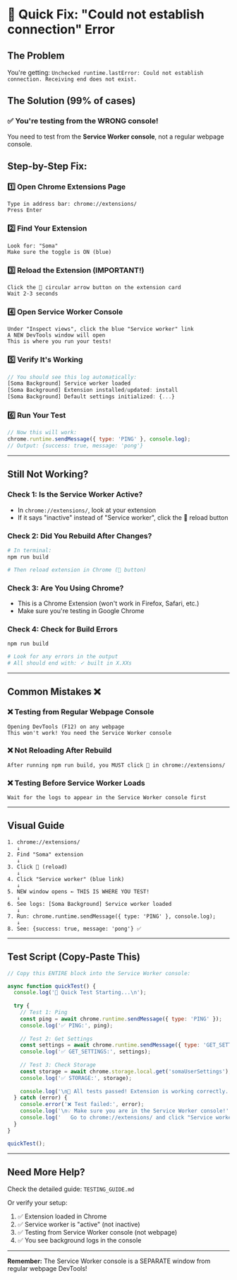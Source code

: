 # 🚨 Quick Fix: "Could not establish connection" Error

## The Problem
You're getting: `Unchecked runtime.lastError: Could not establish connection. Receiving end does not exist.`

## The Solution (99% of cases)

### ✅ You're testing from the WRONG console!

You need to test from the **Service Worker console**, not a regular webpage console.

## Step-by-Step Fix:

### 1️⃣ Open Chrome Extensions Page
```
Type in address bar: chrome://extensions/
Press Enter
```

### 2️⃣ Find Your Extension
```
Look for: "Soma"
Make sure the toggle is ON (blue)
```

### 3️⃣ Reload the Extension (IMPORTANT!)
```
Click the 🔄 circular arrow button on the extension card
Wait 2-3 seconds
```

### 4️⃣ Open Service Worker Console
```
Under "Inspect views", click the blue "Service worker" link
A NEW DevTools window will open
This is where you run your tests!
```

### 5️⃣ Verify It's Working
```javascript
// You should see this log automatically:
[Soma Background] Service worker loaded
[Soma Background] Extension installed/updated: install
[Soma Background] Default settings initialized: {...}
```

### 6️⃣ Run Your Test
```javascript
// Now this will work:
chrome.runtime.sendMessage({ type: 'PING' }, console.log);
// Output: {success: true, message: 'pong'}
```

---

## Still Not Working?

### Check 1: Is the Service Worker Active?
- In `chrome://extensions/`, look at your extension
- If it says "inactive" instead of "Service worker", click the 🔄 reload button

### Check 2: Did You Rebuild After Changes?
```bash
# In terminal:
npm run build

# Then reload extension in Chrome (🔄 button)
```

### Check 3: Are You Using Chrome?
- This is a Chrome Extension (won't work in Firefox, Safari, etc.)
- Make sure you're testing in Google Chrome

### Check 4: Check for Build Errors
```bash
npm run build

# Look for any errors in the output
# All should end with: ✓ built in X.XXs
```

---

## Common Mistakes ❌

### ❌ Testing from Regular Webpage Console
```
Opening DevTools (F12) on any webpage
This won't work! You need the Service Worker console
```

### ❌ Not Reloading After Rebuild
```
After running npm run build, you MUST click 🔄 in chrome://extensions/
```

### ❌ Testing Before Service Worker Loads
```
Wait for the logs to appear in the Service Worker console first
```

---

## Visual Guide

```
1. chrome://extensions/
   ↓
2. Find "Soma" extension
   ↓
3. Click 🔄 (reload)
   ↓
4. Click "Service worker" (blue link)
   ↓
5. NEW window opens ← THIS IS WHERE YOU TEST!
   ↓
6. See logs: [Soma Background] Service worker loaded
   ↓
7. Run: chrome.runtime.sendMessage({ type: 'PING' }, console.log);
   ↓
8. See: {success: true, message: 'pong'} ✅
```

---

## Test Script (Copy-Paste This)

```javascript
// Copy this ENTIRE block into the Service Worker console:

async function quickTest() {
  console.log('🧪 Quick Test Starting...\n');
  
  try {
    // Test 1: Ping
    const ping = await chrome.runtime.sendMessage({ type: 'PING' });
    console.log('✅ PING:', ping);
    
    // Test 2: Get Settings
    const settings = await chrome.runtime.sendMessage({ type: 'GET_SETTINGS' });
    console.log('✅ GET_SETTINGS:', settings);
    
    // Test 3: Check Storage
    const storage = await chrome.storage.local.get('somaUserSettings');
    console.log('✅ STORAGE:', storage);
    
    console.log('\n🎉 All tests passed! Extension is working correctly.');
  } catch (error) {
    console.error('❌ Test failed:', error);
    console.log('\n💡 Make sure you are in the Service Worker console!');
    console.log('   Go to chrome://extensions/ and click "Service worker"');
  }
}

quickTest();
```

---

## Need More Help?

Check the detailed guide: `TESTING_GUIDE.md`

Or verify your setup:
1. ✅ Extension loaded in Chrome
2. ✅ Service worker is "active" (not inactive)
3. ✅ Testing from Service Worker console (not webpage)
4. ✅ You see background logs in the console

---

**Remember:** The Service Worker console is a SEPARATE window from regular webpage DevTools!

